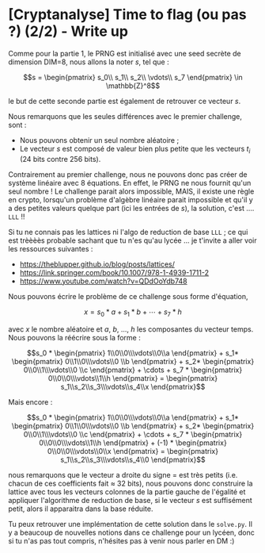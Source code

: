 # [Cryptanalyse] Time to flag (ou pas ?) (2/2) - Write up

Comme pour la partie 1, le PRNG est initialisé avec une seed secrète de dimension DIM=8, nous allons la noter $s$, tel que :
```math
s = \begin{pmatrix}
s_0\\
s_1\\
s_2\\
\vdots\\
s_7
\end{pmatrix} \in \mathbb{Z}^8
```
le but de cette seconde partie est également de retrouver ce vecteur $s$.

Nous remarquons que les seules différences avec le premier challenge, sont :
- Nous pouvons obtenir un seul nombre aléatoire ;
- Le vecteur $s$ est composé de valeur bien plus petite que les vecteurs $t_i$ (24 bits contre 256 bits).

Contrairement au premier challenge, nous ne pouvons donc pas créer de système linéaire avec 8 équations. En effet, le PRNG ne nous fournit qu'un seul nombre ! Le challenge parait alors impossible, MAIS, il existe une règle en crypto, lorsqu'un problème d'algèbre linéaire parait impossible et qu'il y a des petites valeurs quelque part (ici les entrées de $s$), la solution, c'est .... `LLL` !!

Si tu ne connais pas les lattices ni l'algo de reduction de base `LLL` ; ce qui est trèèèès probable sachant que tu n'es qu'au lycée ... je t'invite a aller voir les ressources suivantes :
- https://theblupper.github.io/blog/posts/lattices/
- https://link.springer.com/book/10.1007/978-1-4939-1711-2
- https://www.youtube.com/watch?v=QDdOoYdb748

Nous pouvons écrire le problème de ce challenge sous forme d'équation, 
```math
x = s_0 * a + s_1 * b + \cdots + s_7 * h 
```
avec $x$ le nombre aléatoire et $a$, $b$, ..., $h$ les composantes du vecteur temps. Nous pouvons la réécrire sous la forme :
```math
s_0 *
\begin{pmatrix}
1\\0\\0\\\vdots\\0\\a
\end{pmatrix}
+ s_1*
\begin{pmatrix}
0\\1\\0\\\vdots\\0 \\b
\end{pmatrix}
+ s_2*
\begin{pmatrix}
0\\0\\1\\\vdots\\0 \\c
\end{pmatrix}
+ \cdots + s_7 *
\begin{pmatrix}
0\\0\\0\\\vdots\\1\\h
\end{pmatrix}
=
\begin{pmatrix}
s_1\\s_2\\s_3\\\vdots\\s_4\\x
\end{pmatrix}
```
Mais encore :
```math
s_0 *
\begin{pmatrix}
1\\0\\0\\\vdots\\0\\a
\end{pmatrix}
+ s_1*
\begin{pmatrix}
0\\1\\0\\\vdots\\0 \\b
\end{pmatrix}
+ s_2*
\begin{pmatrix}
0\\0\\1\\\vdots\\0 \\c
\end{pmatrix}
+ \cdots + s_7 *
\begin{pmatrix}
0\\0\\0\\\vdots\\1\\h
\end{pmatrix}
+ (-1) *
\begin{pmatrix}
0\\0\\0\\\vdots\\0\\x
\end{pmatrix}
=
\begin{pmatrix}
s_1\\s_2\\s_3\\\vdots\\s_4\\0
\end{pmatrix}
```
nous remarquons que le vecteur a droite du signe $=$ est très petits (i.e. chacun de ces coefficients fait $\approx$ 32 bits), nous pouvons donc construire la lattice avec tous les vecteurs colonnes de la partie gauche de l'égalité et appliquer l'algorithme de reduction de base, si le vecteur $s$ est suffisément petit, alors il apparaitra dans la base réduite.

Tu peux retrouver une implémentation de cette solution dans le `solve.py`. Il y a beaucoup de nouvelles notions dans ce challenge pour un lycéen, donc si tu n'as pas tout compris, n'hésites pas à venir nous parler en DM :)
